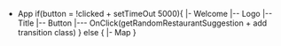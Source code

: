 - App
if(button = !clicked + setTimeOut 5000){
|- Welcome
        |-- Logo
        |-- Title
        |-- Button
            |--- OnClick(getRandomRestaurantSuggestion + add transition class)
} else {
|- Map
}